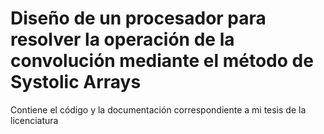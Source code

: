 # Diseño de un procesador para resolver la operación de la convolución mediante el método de Systolic Arrays

Contiene el código y la documentación correspondiente a mi tesis de la licenciatura

